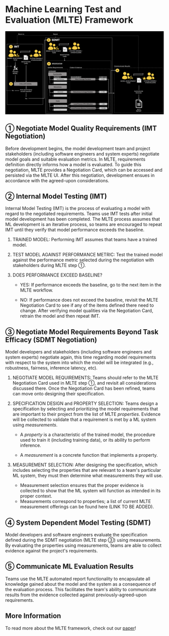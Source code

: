 # Machine Learning Test and Evaluation (MLTE) Framework

![MLTE Diagram](img/MLTE_Diagram_Dark.png)

## ➀ Negotiate Model Quality Requirements (IMT Negotiation)

Before development begins, the model development team and project stakeholders (including software engineers and system experts) negotiate model goals and suitable evaluation metrics. In MLTE, requirements definition directly informs how a model is evaluated. To guide this negotiation, MLTE provides a Negotiation Card, which can be accessed and persisted via the MLTE UI. After this negotiation, development ensues in accordance with the agreed-upon considerations.

## ➁ Internal Model Testing (IMT)

Internal Model Testing (IMT) is the process of evaluating a model with regard to the negotiated requirements. Teams use IMT tests after initial model development has been completed. The MLTE process assumes that ML development is an iterative process, so teams are encouraged to repeat IMT until they verify that model performance exceeds the baseline.

1. TRAINED MODEL: Performing IMT assumes that teams have a trained model. 
2. TEST MODEL AGAINST PERFORMANCE METRIC: Test the trained model against the performance metric selected during the negotiation with stakeholders during MLTE step ➀. 
3. DOES PERFORMANCE EXCEED BASELINE? 

    - YES: If performance exceeds the baseline, go to the next item in the MLTE workflow.
    
    - NO: If performance does not exceed the baseline, revisit the MLTE Negotiation Card to see if any of the items defined there need to change. After verifying model qualities via the Negotiation Card, retrain the model and then repeat IMT.

## ➂ Negotiate Model Requirements Beyond Task Efficacy (SDMT Negotiation)

Model developers and stakeholders (including software engineers and system experts) negotiate again, this time regarding model requirements with respect to the system into which the model will be integrated (e.g., robustness, fairness, inference latency, etc). 

1. NEGOTIATE MODEL REQUIREMENTS: Teams should refer to the MLTE Negotiation Card used in MLTE step ➀, and revisit all considerations discussed there. Once the Negotiation Card has been refined, teams can move onto designing their specification.
2. SPECIFICATION DESIGN and PROPERTY SELECTION: Teams design a specification by selecting and prioritizing the model requirements that are important to their project from the list of MLTE *properties*. Evidence will be collected to validate that a requirement is met by a ML system using *measurements*.  

    - A *property* is a characteristic of the trained model, the procedure used to train it (including training data), or its ability to perform inference.
    
    - A *measurement* is a concrete function that implements a property.
  
3. MEASUREMENT SELECTION: After designing the specification, which includes selecting the properties that are relevant to a team's particular ML system, they must then determine what measurements they will use.
    * Measurement selection ensures that the proper evidence is collected to show that the ML system will function as intended in its proper context.
    * Measurements correspond to properties; a list of current MLTE measurement offerings can be found here (LINK TO BE ADDED).

## ➃ System Dependent Model Testing (SDMT)

Model developers and software engineers evaluate the specification defined during the SDMT negotiation (MLTE step ➂) using measurements. By evaluating the properties using measurements, teams are able to collect evidence against the project's requirements. 

## ➄ Communicate ML Evaluation Results

Teams use the MLTE automated report functionality to encapsulate all knowledge gained about the model and the system as a consequence of the evaluation process. This facilitates the team's ability to communicate results from the evidence collected against previously-agreed-upon requirements. 

## More Information

To read more about the MLTE framework, check out our <a href="https://arxiv.org/abs/2303.01998" target="_blank">paper</a>!
